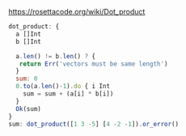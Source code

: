 https://rosettacode.org/wiki/Dot_product

```javascript
dot_product: {
  a []Int
  b []Int

  a.len() != b.len() ? {
   return Err('vectors must be same length')
  }
  sum: 0
  0.to(a.len()-1).do { i Int
    sum = sum + (a[i] * b[i])
  }
  Ok(sum)
}
sum: dot_product([1 3 -5] [4 -2 -1]).or_error()



```

